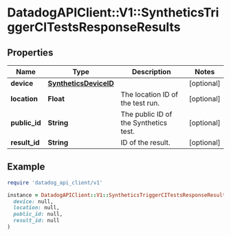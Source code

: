 # DatadogAPIClient::V1::SyntheticsTriggerCITestsResponseResults

## Properties

| Name | Type | Description | Notes |
| ---- | ---- | ----------- | ----- |
| **device** | [**SyntheticsDeviceID**](SyntheticsDeviceID.md) |  | [optional] |
| **location** | **Float** | The location ID of the test run. | [optional] |
| **public_id** | **String** | The public ID of the Synthetics test. | [optional] |
| **result_id** | **String** | ID of the result. | [optional] |

## Example

```ruby
require 'datadog_api_client/v1'

instance = DatadogAPIClient::V1::SyntheticsTriggerCITestsResponseResults.new(
  device: null,
  location: null,
  public_id: null,
  result_id: null
)
```

